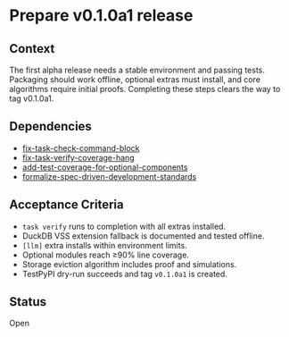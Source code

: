 # Prepare v0.1.0a1 release

## Context
The first alpha release needs a stable environment and passing tests. Packaging
should work offline, optional extras must install, and core algorithms require
initial proofs. Completing these steps clears the way to tag v0.1.0a1.

## Dependencies
- [fix-task-check-command-block](fix-task-check-command-block.md)
- [fix-task-verify-coverage-hang](fix-task-verify-coverage-hang.md)
- [add-test-coverage-for-optional-components](add-test-coverage-for-optional-components.md)
- [formalize-spec-driven-development-standards](formalize-spec-driven-development-standards.md)

## Acceptance Criteria
- `task verify` runs to completion with all extras installed.
- DuckDB VSS extension fallback is documented and tested offline.
- `[llm]` extra installs within environment limits.
- Optional modules reach ≥90% line coverage.
- Storage eviction algorithm includes proof and simulations.
- TestPyPI dry-run succeeds and tag `v0.1.0a1` is created.

## Status
Open

